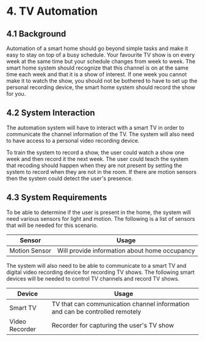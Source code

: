 # 4. TV Automation

4.1 Background
--------------

Automation of a smart home should go beyond simple tasks and make it easy to stay on top of a busy
schedule. Your favourite TV show is on every week at the same time but your schedule changes from
week to week. The smart home system should recognize that this channel is on at the same time
each week and that it is a show of interest. If one week you cannot make it to watch the show, you
should not be bothered to have to set up the personal recording device, the smart home system
should record the show for you.

4.2 System Interaction
----------------------

The automation system will have to interact with a smart TV in order to communicate the channel
information of the TV. The system will also need to have access to a personal video recording
device.

To train the system to record a show, the user could watch a show one week and then record it the
next week. The user could teach the system that recoding should happen when they are not present
by setting the system to record when they are not in the room. If there are motion sensors then
the system could detect the user's presence.


4.3 System Requirements
-----------------------

To be able to determine if the user is present in the home, the system will need various sensors
for light and motion. The following is a list of sensors that will be needed for this scenario.

| Sensor        | Usage                                         |
| ------        | -----                                         |
| Motion Sensor | Will provide information about home occupancy |


The system will also need to be able to communicate to a smart TV and digital video recording
device for recording TV shows. The following smart devices will be needed to control TV channels
and record TV shows.

| Device         | Usage                                                                        |
| ------         | -----                                                                        |
| Smart TV       | TV that can communication channel information and can be controlled remotely |
| Video Recorder | Recorder for capturing the user's TV show                                    |

